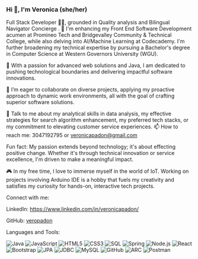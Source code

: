 ### Hi 👋, I'm Veronica (she/her)

Full Stack Developer 👩‍💻, grounded in Quality analysis and Bilingual Navigator Concierge . 🔭 I'm enhancing my Front End Software Development acumen at Promineo Tech and Bridgevalley Community & Technical College, while also delving into AI/Machine Learning at Codecademy. I'm further broadening my technical expertise by pursuing a Bachelor's degree in Computer Science at Western Governors University (WGU).

🌱 With a passion for advanced web solutions and Java, I am dedicated to pushing technological boundaries and delivering impactful software innovations.

👯 I’m eager to collaborate on diverse projects, applying my proactive approach to dynamic work environments, all with the goal of crafting superior software solutions.

💬 Talk to me about my analytical skills in data analysis, my effective strategies for search algorithm enhancement, my preferred tech stacks, or my commitment to elevating customer service experiences.
📫 How to reach me: 3047192795 or veronicapadon@gmail.com

 Fun fact: My passion extends beyond technology; it's about effecting positive change. Whether it's through technical innovation or service excellence, I'm driven to make a meaningful impact.

🎮 In my free time, I love to immerse myself in the world of IoT. Working on projects involving Arduino IDE is a hobby that fuels my creativity and satisfies my curiosity for hands-on, interactive tech projects.

Connect with me:

LinkedIn: https://www.linkedin.com/in/veronicapadon/

GitHub: [veropadon](https://github.com/veropadon)

Languages and Tools:


![Java](https://img.shields.io/badge/Java-%23ED8B00.svg?&style=for-the-badge&logo=java&logoColor=white)
![JavaScript](https://img.shields.io/badge/JavaScript-%23F7DF1E.svg?&style=for-the-badge&logo=javascript&logoColor=black)
![HTML5](https://img.shields.io/badge/HTML5-%23E34F26.svg?&style=for-the-badge&logo=html5&logoColor=white)
![CSS3](https://img.shields.io/badge/CSS3-%231572B6.svg?&style=for-the-badge&logo=css3&logoColor=white)
![SQL](https://img.shields.io/badge/SQL-%23430098.svg?&style=for-the-badge&logo=sql&logoColor=white)
![Spring](https://img.shields.io/badge/Spring-%236DB33F.svg?&style=for-the-badge&logo=spring&logoColor=white)
![Node.js](https://img.shields.io/badge/Node.js-%23339933.svg?&style=for-the-badge&logo=node-dot-js&logoColor=white)
![React](https://img.shields.io/badge/React-%2361DAFB.svg?&style=for-the-badge&logo=react&logoColor=black)
![Bootstrap](https://img.shields.io/badge/Bootstrap-%237952B3.svg?&style=for-the-badge&logo=bootstrap&logoColor=white)
![JPA](https://img.shields.io/badge/JPA-%2300f.svg?&style=for-the-badge)
![JDBC](https://img.shields.io/badge/JDBC-%23yellow.svg?&style=for-the-badge)
![MySQL](https://img.shields.io/badge/MySQL-%234479A1.svg?&style=for-the-badge&logo=mysql&logoColor=white)
![GitHub](https://img.shields.io/badge/GitHub-%23121011.svg?&style=for-the-badge&logo=github&logoColor=white)
![ARC](https://img.shields.io/badge/ARC-%23green.svg?&style=for-the-badge)
![Postman](https://img.shields.io/badge/Postman-%23FF6C37.svg?&style=for-the-badge&logo=postman&logoColor=white)
